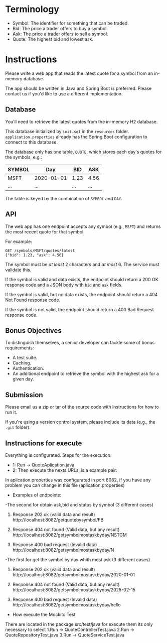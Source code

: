 # Terminology
* Symbol: The identifier for something that can be traded.
* Bid: The price a trader offers to buy a symbol.
* Ask: The price a trader offers to sell a symbol.
* Quote: The highest bid and lowest ask.

# Instructions
Please write a web app that reads the latest quote for a symbol from an in-memory database.

The app should be written in Java and Spring Boot is preferred.
Please contact us if you'd like to use a different implementation.

## Database
You'll need to retrieve the latest quotes from the in-memory H2 database.

This database initialized by `init.sql` in the `resources` folder.
`application.properties` already has the Spring Boot configuration to connect to this database.

The database only has one table, `QUOTE`, which stores
each day's quotes for the symbols, e.g.:

| SYMBOL |     Day    |  BID |  ASK |
| ------ | ---------- | ---- | ---- |
|  MSFT  | 2020-01-01 | 1.23 | 4.56 |
|  ...   |    ...     | ...  | ...  |

The table is keyed by the combination of `SYMBOL` and `DAY`.

## API
The web app has one endpoint accepts any symbol (e.g., `MSFT`)
and returns the most recent quote for that symbol.

For example:

    GET /symbols/MSFT/quotes/latest
    {"bid": 1.23, "ask": 4.56}

The symbol must be _at least_ 2 characters and _at most_ 6. The service must validate this.

If the symbol is valid and data exists,
the endpoint should return a 200 OK response code
and a JSON body with `bid` and `ask` fields.

If the symbol is valid, but no data exists,
the endpoint should return a 404 Not Found response code.

If the symbol is not valid,
the endpoint should return a 400 Bad Request response code.

## Bonus Objectives
To distinguish themselves, a senior developer can tackle some of bonus requirements:
* A test suite.
* Caching.
* Authentication.
* An additional endpoint to retrieve the symbol with the highest ask for a given day.

## Submission
Please email us a zip or tar of the source code with instructions for how to run it.

If you're using a version control system, please include its data (e.g., the `.git` folder).


## Instructions for execute

Everything is configurated.
Steps for the execution:  

* 1: Run -> QuoteAplication.java
* 2: Then execute the nexts URLs, is a example pair:

In aplication.properties was configurated in port 8082,
if you have any problem you can change in this file (aplication.properties)

* Examples of endpoints:

-The second for  obtain ask,bid and status by symbol (3 different cases)
1. Response 202 ok (valid data and result)
http://localhost:8082/getquotebysymbol/FB 

2. Response 404 not found (Valid data, but any result)
http://localhost:8082/getsymbolmostaskbyday/NSTGM

3. Response 400 bad request (Invalid data)
http://localhost:8082/getsymbolmostaskbyday/N

-The first for get the symbol by day whith most ask (3 different cases)
1. Response 202 ok (valid data and result)
http://localhost:8082/getsymbolmostaskbyday/2020-01-01

2. Response 404 not found (Valid data, but any result)
http://localhost:8082/getsymbolmostaskbyday/2025-02-15

3. Response 400 bad request (Invalid data)
http://localhost:8082/getsymbolmostaskbyday/hello

* How execute the Mockito Test

There are located in the package src/test/java
for execute them its only necessary to select
 1.Run -> QuoteControllerTest.java
 2.Run -> QuoteRepositoryTest.java
 3.Run -> QuoteServiceTest.java

